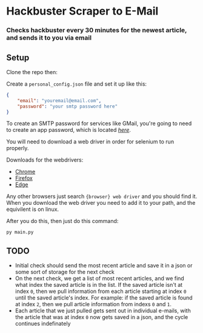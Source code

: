 # Hackbuster Scraper to E-Mail
### Checks hackbuster every 30 minutes for the newest article, and sends it to you via email

## Setup

Clone the repo then:

Create a `personal_config.json` file and set it up like this:

```json
{
    "email": "youremail@email.com",
    "password": "your smtp password here"
}
```

To create an SMTP password for services like GMail, you're going to need to create an app password, which is located *[here](https://myaccount.google.com/apppasswords)*.

You will need to download a web driver in order for selenium to run properly.

Downloads for the webdrivers:

- [Chrome](https://sites.google.com/a/chromium.org/chromedriver/downloads)
- [Firefox](https://github.com/mozilla/geckodriver/releases/tag/v0.24.0)
- [Edge](https://developer.microsoft.com/en-us/microsoft-edge/tools/webdriver/#downloads)

Any other browsers just search `{browser} web driver` and you should find it. When you download the web driver you need to add it to your path, and the equivilent is on linux.

After you do this, then just do this command:

`py main.py`

## TODO

- Initial check should send the most recent article and save it in a json or some sort of storage for the next check
- On the next check, we get a list of most recent articles, and we find what index the saved article is in the list. If the saved article isn't at index `0`, then we pull information from each article starting at index `0` until the saved article's index. For example: if the saved article is found at index `2`, then we pull article information from indexs `0` and `1`.
- Each article that we just pulled gets sent out in individual e-mails, with the article that was at index `0` now gets saved in a json, and the cycle continues indefinately

